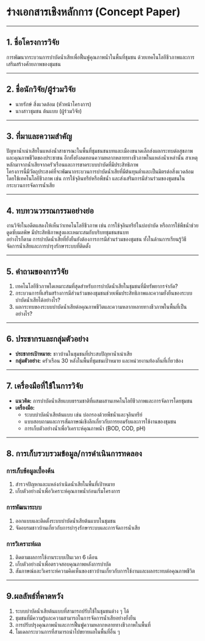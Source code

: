 # ร่างเอกสารเชิงหลักการ (Concept Paper)

---

## 1. ชื่อโครงการวิจัย  
การพัฒนากระบวนการบำบัดน้ำเสียเพื่อฟื้นฟูคุณภาพน้ำในพื้นที่ชุมชน ด้วยเทคโนโลยีชีวภาพและการเสริมสร้างศักยภาพของชุมชน  

---

## 2. ชื่อนักวิจัย/ผู้ร่วมวิจัย  
- นายรักษ์ สิ่งแวดล้อม (หัวหน้าโครงการ)  
- นางสาวชุมชน ต้นแบบ (ผู้ร่วมวิจัย)  

---

## 3. ที่มาและความสำคัญ  
ปัญหาน้ำเน่าเสียในแหล่งน้ำสาธารณะในพื้นที่ชุมชนชนบทและเมืองขนาดเล็กส่งผลกระทบต่อสุขภาพและคุณภาพชีวิตของประชาชน อีกทั้งยังลดทอนความหลากหลายทางชีวภาพในแหล่งน้ำเหล่านั้น สาเหตุหลักมาจากน้ำเสียจากครัวเรือนและการขาดระบบบำบัดที่มีประสิทธิภาพ  
โครงการนี้มีวัตถุประสงค์ที่จะพัฒนากระบวนการบำบัดน้ำเสียที่มีต้นทุนต่ำและเป็นมิตรต่อสิ่งแวดล้อม โดยใช้เทคโนโลยีชีวภาพ เช่น การใช้จุลินทรีย์หรือพืชน้ำ และส่งเสริมการมีส่วนร่วมของชุมชนในกระบวนการจัดการน้ำเสีย  

---

## 4. ทบทวนวรรณกรรมอย่างย่อ  
งานวิจัยในอดีตแสดงให้เห็นว่าเทคโนโลยีชีวภาพ เช่น การใช้จุลินทรีย์ในบ่อบำบัด หรือการใช้พืชน้ำช่วยดูดซับมลพิษ มีประสิทธิภาพสูงและเหมาะสมกับบริบทชุมชนชนบท  
อย่างไรก็ตาม การบำบัดน้ำเสียที่ยั่งยืนยังต้องการการมีส่วนร่วมของชุมชน ทั้งในด้านการเรียนรู้วิธีจัดการน้ำเสียและการบำรุงรักษาระบบที่ติดตั้ง  

---

## 5. คำถามของการวิจัย  
1. เทคโนโลยีชีวภาพใดเหมาะสมที่สุดสำหรับการบำบัดน้ำเสียในชุมชนที่มีทรัพยากรจำกัด?  
2. กระบวนการที่เสริมสร้างการมีส่วนร่วมของชุมชนช่วยเพิ่มประสิทธิภาพและความยั่งยืนของระบบบำบัดน้ำเสียได้อย่างไร?  
3. ผลกระทบของระบบบำบัดน้ำเสียต่อคุณภาพชีวิตและความหลากหลายทางชีวภาพในพื้นที่เป็นอย่างไร?  

---

## 6. ประชากรและกลุ่มตัวอย่าง  
- **ประชากรเป้าหมาย:** ชาวบ้านในชุมชนที่ประสบปัญหาน้ำเน่าเสีย  
- **กลุ่มตัวอย่าง:** ครัวเรือน 30 หลังในพื้นที่ชุมชนเป้าหมาย และหน่วยงานท้องถิ่นที่เกี่ยวข้อง  

---

## 7. เครื่องมือที่ใช้ในการวิจัย  
- **แนวคิด:** การบำบัดน้ำเสียแบบธรรมชาติที่ผสมผสานเทคโนโลยีชีวภาพและการจัดการโดยชุมชน  
- **เครื่องมือ:**  
  - ระบบบำบัดน้ำเสียต้นแบบ เช่น บ่อกรองด้วยพืชน้ำและจุลินทรีย์  
  - แบบสอบถามและการสัมภาษณ์เชิงลึกเกี่ยวกับการยอมรับและการใช้งานของชุมชน  
  - การเก็บตัวอย่างน้ำเพื่อวิเคราะห์คุณภาพน้ำ (BOD, COD, pH)  

---

## 8. การเก็บรวบรวมข้อมูล/การดำเนินการทดลอง  

### การเก็บข้อมูลเบื้องต้น  
1. สำรวจปัญหาและแหล่งกำเนิดน้ำเสียในพื้นที่เป้าหมาย  
2. เก็บตัวอย่างน้ำเพื่อวิเคราะห์คุณภาพน้ำก่อนเริ่มโครงการ  

### การพัฒนาระบบ  
1. ออกแบบและติดตั้งระบบบำบัดน้ำเสียต้นแบบในชุมชน  
2. จัดอบรมชาวบ้านเกี่ยวกับการบำรุงรักษาระบบและการจัดการน้ำเสีย  

### การวิเคราะห์ผล  
1. ติดตามผลการใช้งานระบบเป็นเวลา 6 เดือน  
2. เก็บตัวอย่างน้ำเพื่อตรวจสอบคุณภาพหลังการบำบัด  
3. สัมภาษณ์และวิเคราะห์ความคิดเห็นของชาวบ้านเกี่ยวกับการใช้งานและผลกระทบต่อคุณภาพชีวิต  

---

## 9.ผลลัพธ์ที่คาดหวัง  
1. ระบบบำบัดน้ำเสียต้นแบบที่สามารถปรับใช้ในชุมชนต่าง ๆ ได้  
2. ชุมชนที่มีความรู้และความสามารถในการจัดการน้ำเสียอย่างยั่งยืน  
3. การปรับปรุงคุณภาพน้ำและการฟื้นฟูความหลากหลายทางชีวภาพในพื้นที่  
4. โมเดลกระบวนการที่สามารถนำไปขยายผลในพื้นที่อื่น ๆ  
